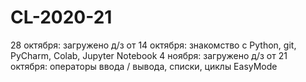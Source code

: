 # CL-2020-21
28 октября: загружено д/з от 14 октября: знакомство с Python, git, PyCharm, Colab, Jupyter Notebook
4 ноября: загружено д/з от 21 октября: операторы ввода / вывода, списки, циклы EasyMode
